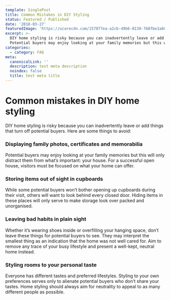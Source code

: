 ```yaml
---
template: SinglePost
title: Common Mistakes in DIY Styling
status: Featured / Published
date: '2018-03-27'
featuredImage: 'https://ucarecdn.com/157877ea-a2cb-49b6-8130-768fbe1a60a7/'
excerpt: >-
  DIY home styling is risky because you can inadvertently leave or add things that turn off potential buyers. Here are some things to avoid: Displaying family photos, certificates and memorabilia
  Potential buyers may enjoy looking at your family memories but this will only distract them from what’s important: your house. 
categories:
  - category: FAQ
meta:
  canonicalLink: ''
  description: test meta description
  noindex: false
  title: test meta title
---
```

# Common mistakes in DIY home styling

DIY home styling is risky because you can inadvertently leave or add things that turn off potential buyers. Here are some things to avoid:

### Displaying family photos, certificates and memorabilia
    
Potential buyers may enjoy looking at your family memories but this will only distract them from what’s important: your house. For a successful open house, visitors must be focused on what your home can offer.
    
### Storing items out of sight in cupboards
    
While some potential buyers won’t bother opening up cupboards during their visit, others will want to look behind every closed door. Hiding items in these places will only serve to make storage look over packed and unorganised.

### Leaving bad habits in plain sight
    
Whether it’s wearing shoes inside or overfilling your hanging space, don’t leave these things for potential buyers to see. They may interpret the smallest thing as an indication that the home was not well cared for. Aim to remove any trace of your busy lifestyle and present a well-kept, neutral home instead.
    
### Styling rooms to your personal taste

Everyone has different tastes and preferred lifestyles. Styling to your own preferences serves only to alienate potential buyers who don’t share your tastes. Home styling should always aim for neutrality to appeal to as many different people as possible.
